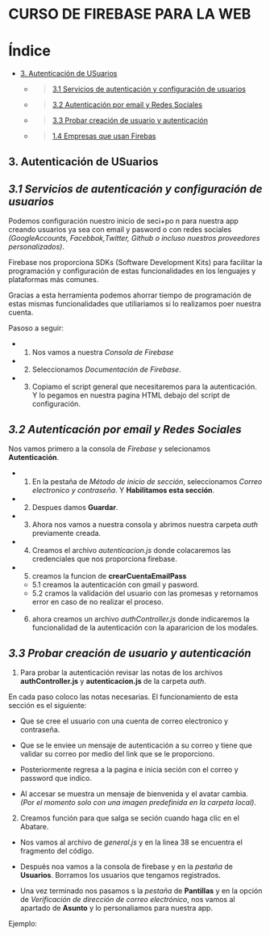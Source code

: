 CURSO DE FIREBASE PARA LA WEB
===============================

# Índice 

* [3. Autenticación de USuarios](#3.-autenticación-de-usuarios)
   * >[3.1 Servicios de autenticación y configuración de usuarios](#3.1-servicios-de-autenticación-y-configuración-de-usuarios)
   * >[3.2 Autenticación por email y Redes Sociales](#3.2-autenticación-por-email-y-redes-sociales)
   * >[3.3 Probar creación de usuario y autenticación](#3.3-probar-creación-de-usuario-y-autenticación)
   * >[1.4 Empresas que usan Firebas](#1.4-empresas-que-usan-Firebase)



## 3. Autenticación de USuarios

## *3.1 Servicios de autenticación y configuración de usuarios*

Podemos configuración nuestro inicio de seci+po n para nuestra app creando usuarios ya sea con email y pasword o con redes sociales *(GoogleAccounts, Facebbok,Twitter, Github o incluso nuestros proveedores personalizados)*.

Firebase nos proporciona SDKs (Software Development Kits) para facilitar la programación y configuración de estas funcionalidades en los lenguajes y plataformas más comunes.

Gracias a esta herramienta podemos ahorrar tiempo de programación de estas mismas funcionalidades que utiliariamos si lo realizamos poer nuestra cuenta.

Pasoso a seguir:

 * 1. Nos vamos a nuestra *Consola de Firebase*
 * 2. Seleccionamos *Documentación de Firebase*.
 * 3. Copiamo el script general que necesitaremos para la autenticación. Y lo pegamos en nuestra pagina HTML debajo del script de configuración.
 

 ## *3.2 Autenticación por email y Redes Sociales*

 Nos vamos primero a la consola de *Firebase* y selecionamos **Autenticación**.

  * 1. En la pestaña de *Método de inicio de sección*, seleccionamos *Correo electronico y contraseña*. Y **Habilitamos esta sección**.
  * 2. Despues damos **Guardar**.
  * 3. Ahora nos vamos a nuestra consola y abrimos nuestra carpeta *auth* previamente creada.
  * 4. Creamos el archivo *autenticacion.js* donde colacaremos las credenciales que nos proporciona firebase.
  * 5. creamos la funcion de **crearCuentaEmailPass**
    * 5.1 creamos la autenticación con gmail y pasword.
    * 5.2 cramos la validación del usuario con las promesas y retornamos error en caso de no realizar el proceso.
  * 6. ahora creamos un archivo *authController.js* donde indicaremos la funcionalidad de la autenticación con la apararicion de los modales.


 ## *3.3 Probar creación de usuario y autenticación*

1.  Para probar la autenticación revisar las notas de los archivos **authController.js** y **autenticacion.js** de la carpeta *auth*.

 En cada paso coloco las notas necesarias. El funcionamiento de esta sección es el siguiente:

 * Que se cree el usuario con una cuenta de correo electronico y contraseña.

 * Que se le enviee un mensaje de autenticación a su correo y  tiene que validar su correo por medio del link que se le proporciono.

 * Posteriormente regresa a la pagina e inicia seción con el correo y password que indico.

 * Al accesar se muestra un mensaje de bienvenida y el avatar cambia. *(Por el momento solo con una imagen predefinida en la carpeta local)*.

2. Creamos función para que salga se seción cuando haga clic en el Abatare.
  
  * Nos vamos al archivo de *general.js* y en la linea 38 se encuentra el fragmento del código.

  * Después noa vamos a la consola de firebase y en la *pestaña* de **Usuarios**. Borramos los usuarios que tengamos registrados.

  * Una vez terminado nos pasamos s la *pestaña* de **Pantillas** y en la opción de *Verificación de dirección de correo electrónico*, nos vamos al apartado de **Asunto** y lo personaliamos para nuestra app.

  Ejemplo:

  
 